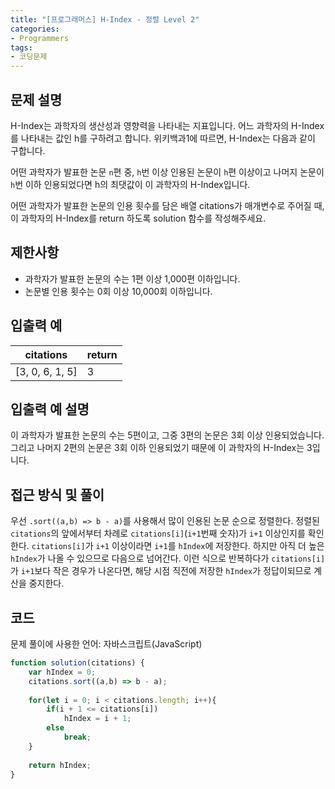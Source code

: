 ```yaml
---
title: "[프로그래머스] H-Index - 정렬 Level 2"
categories:
- Programmers
tags:
- 코딩문제
---
```


## 문제 설명

H-Index는 과학자의 생산성과 영향력을 나타내는 지표입니다. 어느 과학자의 H-Index를 나타내는 값인 h를 구하려고 합니다. 위키백과1에 따르면, H-Index는 다음과 같이 구합니다.

어떤 과학자가 발표한 논문 `n`편 중, `h`번 이상 인용된 논문이 `h`편 이상이고 나머지 논문이 `h`번 이하 인용되었다면 h의 최댓값이 이 과학자의 H-Index입니다.

어떤 과학자가 발표한 논문의 인용 횟수를 담은 배열 citations가 매개변수로 주어질 때, 이 과학자의 H-Index를 return 하도록 solution 함수를 작성해주세요.

## 제한사항

* 과학자가 발표한 논문의 수는 1편 이상 1,000편 이하입니다.
* 논문별 인용 횟수는 0회 이상 10,000회 이하입니다.

## 입출력 예

| citations       	| return 	|
|-----------------	|--------	|
| [3, 0, 6, 1, 5] 	| 3      	|

## 입출력 예 설명

이 과학자가 발표한 논문의 수는 5편이고, 그중 3편의 논문은 3회 이상 인용되었습니다. 그리고 나머지 2편의 논문은 3회 이하 인용되었기 때문에 이 과학자의 H-Index는 3입니다.

## 접근 방식 및 풀이

우선 `.sort((a,b) => b - a)`를 사용해서 많이 인용된 논문 순으로 정렬한다. 정렬된 `citations`의 앞에서부터 차례로 `citations[i]`(`i+1`번째 숫자)가 `i+1` 이상인지를 확인한다. `citations[i]`가 `i+1` 이상이라면 `i+1`를 `hIndex`에 저장한다. 하지만 아직 더 높은 `hIndex`가 나올 수 있으므로 다음으로 넘어간다. 이런 식으로 반복하다가 `citations[i]`가 `i+1`보다 작은 경우가 나온다면, 해당 시점 직전에 저장한 `hIndex`가 정답이되므로 계산을 중지한다.

## 코드

문제 풀이에 사용한 언어: 자바스크립트(JavaScript)

``` javascript
function solution(citations) {
    var hIndex = 0;
    citations.sort((a,b) => b - a);
    
    for(let i = 0; i < citations.length; i++){
        if(i + 1 <= citations[i])
            hIndex = i + 1;
        else
            break;
    }
    
    return hIndex;
}
```
